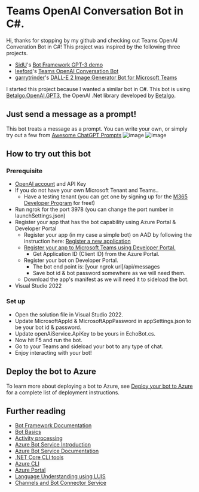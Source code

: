﻿# Teams OpenAI Conversation Bot in C#.
Hi, thanks for stopping by my github and checking out Teams OpenAI Converation Bot in C#!
This project was inspired by the following three projects.
- [SidU](https://github.com/SidU)'s [Bot Framework GPT-3 demo](https://github.com/SidU/botframework-gpt3)
- [leeford](https://github.com/leeford)'s [Teams OpenAI Conversation Bot](https://github.com/leeford/teams-openai-bot#readme)
- [garrytrinder](https://github.com/garrytrinder/msteams-dalle-2-image-generator-bot)'s [DALL-E 2 Image Generator Bot for Microsoft Teams](https://github.com/garrytrinder/msteams-dalle-2-image-generator-bot)

I started this project because I wanted a similar bot in C#. 
This bot is using [Betalgo.OpenAI.GPT3](https://github.com/betalgo/openai), the OpenAI .Net library developed by [Betalgo](https://github.com/betalgo).

## Just send a message as a prompt! 
This bot treats a message as a prompt. You can write your own, or simply try out a few from [Awesome ChatGPT Prompts](https://github.com/f/awesome-chatgpt-prompts)
![image](https://user-images.githubusercontent.com/12367582/212578745-691328fb-1ef5-4a67-81e2-f0c6ca5843b2.png)
![image](https://user-images.githubusercontent.com/12367582/212578761-e1dc5819-d7a9-43bd-843a-f2ceb6ee6551.png)


## How to try out this bot
### Prerequisite
- [OpenAI account](https://beta.openai.com/) and API Key
- If you do not have your own Microsoft Tenant and Teams.. 
  - Have a testing tenant (you can get one by signing up for the [M365 Developer Program](https://developer.microsoft.com/en-us/microsoft-365/dev-program) for free!)
- Run ngrok for the port 3978 (you can change the port number in launchSettings.json)
- Register your app that has the bot capability using Azure Portal & Developer Portal
  - Register your app (in my case a simple bot) on AAD by following the instruction here: [Register a new application](https://learn.microsoft.com/en-us/azure/healthcare-apis/register-application#register-a-new-application) 
  - [Register your app to Microsoft Teams using Developer Portal.](https://learn.microsoft.com/en-us/microsoftteams/platform/concepts/build-and-test/teams-developer-portal#register-an-app) 
    - Get Application ID (Client ID) from the Azure Portal. 
  - Register your bot on Developer Portal.
    - The bot end point is: [your ngrok url]/api/messages
    - Save bot id & bot password somewhere as we will need them.
  - Download the app's manifest as we will need it to sideload the bot.
- Visual Studio 2022

### Set up
- Open the solution file in Visual Studio 2022.
- Update MicrosoftAppId & MicrosoftAppPassword in appSettings.json to be your bot id & password. 
- Update openAiService.ApiKey to be yours in EchoBot.cs.
- Now hit F5 and run the bot. 
- Go to your Teams and sideload your bot to any type of chat. 
- Enjoy interacting with your bot!

## Deploy the bot to Azure

To learn more about deploying a bot to Azure, see [Deploy your bot to Azure](https://aka.ms/azuredeployment) for a complete list of deployment instructions.

## Further reading

- [Bot Framework Documentation](https://docs.botframework.com)
- [Bot Basics](https://docs.microsoft.com/azure/bot-service/bot-builder-basics?view=azure-bot-service-4.0)
- [Activity processing](https://docs.microsoft.com/en-us/azure/bot-service/bot-builder-concept-activity-processing?view=azure-bot-service-4.0)
- [Azure Bot Service Introduction](https://docs.microsoft.com/azure/bot-service/bot-service-overview-introduction?view=azure-bot-service-4.0)
- [Azure Bot Service Documentation](https://docs.microsoft.com/azure/bot-service/?view=azure-bot-service-4.0)
- [.NET Core CLI tools](https://docs.microsoft.com/en-us/dotnet/core/tools/?tabs=netcore2x)
- [Azure CLI](https://docs.microsoft.com/cli/azure/?view=azure-cli-latest)
- [Azure Portal](https://portal.azure.com)
- [Language Understanding using LUIS](https://docs.microsoft.com/en-us/azure/cognitive-services/luis/)
- [Channels and Bot Connector Service](https://docs.microsoft.com/en-us/azure/bot-service/bot-concepts?view=azure-bot-service-4.0)
